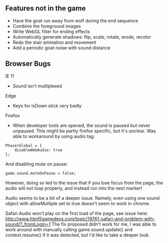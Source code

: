 Features not in the game
------------------------
- Have the goat run away from wolf during the end sequence
- Combine the foreground images
- Write WebGL filter for ending effects
- Automatically generate shadows: flip, scale, rotate, erode, recolor
- Redo the stair animation and movement
- Add a periodic goat noise with sound distance

Browser Bugs
------------
IE 11
- Sound isn't multiplexed

Edge
- Keys for isDown stick very badly

Firefox
- When developer tools are opened, the sound is paused but never unpaused.
This might be partly firefox specific, but it's unclear. Was able to workaround by using audio tag:
```
PhaserGlobal = {
    disableWebAudio: true
};
```

And disabling mute on pause:
```
game.sound.muteOnPause = false;
```

However, doing so led to the issue that if you lose focus from the page, the audio will not loop
properly, and instead run into the next marker!

Audio seems to be a bit of a deeper issue. Namely, even using one sound object with allowMultiple
set to true doesn't seem to work in chrome.

Safari
Audio won't play on the first load of the page, see issue here: http://www.html5gamedevs.com/topic/19761-safari-and-problem-with-sound/?_fromLogin=1
The fix proposed didn't work for me, I was able to work around with manually calling game.sound.update() and context.resume() if it was detected, but I'd like to take a deeper look.
